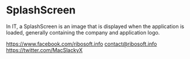 # SplashScreen

In IT, a SplashScreen is an image that is displayed when the application is loaded, generally containing the company and application logo.

https://www.facebook.com/ribosoft.info
contact@ribosoft.info
https://twitter.com/MacSlackyX